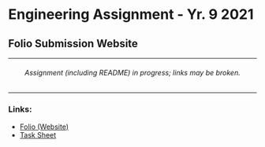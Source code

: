 # Engineering Assignment - Yr. 9 2021
## Folio Submission Website

---
<h6 align="center">Assignment (including README) in progress; links may be broken.</h6>

---
### Links:
* [Folio (Website)](https://turnipguy30.github.io/Engineering-Folio/)
* [Task Sheet](https://github.com/TurnipGuy30/Engineering-Folio/raw/main/Task%20Sheet.pdf)
